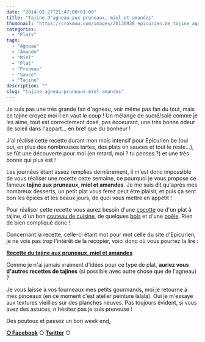 ```yaml
---
date: "2014-02-27T21:47:00+01:00"
title: "Tajine d'agneau aux pruneaux, miel et amandes"
thumbnail: "https://crokmou.com/images/20130928_epicurien.be_tajine_agneau_pruneau_amande.jpg"
categories:
  - "Plats"
tags:
  - "Agneau"
  - "Amande"
  - "Miel"
  - "Plat"
  - "Pruneau"
  - "Sauce"
  - "Tajine"
description: ""
slug: "tajine-agneau-pruneaux-miel-amandes"
---
```


Je suis pas une très grande fan d'agneau, voir même pas fan du tout, mais ce tajine croyez moi il en vaut le coup ! Un mélange de sucré/salé comme je les aime, tout est correctement dosé, pas écoeurant, une très bonne odeur de soleil dans l'appart... en bref que du bonheur !

J'ai réalisé cette recette durant mon mois intensif pour Epicurien.be (oui oui, en plus des nombreuses tartes, des plats en sauces et tout le reste...), se fût une découverte pour moi (en retard, moi ? tu penses ?) et une très bonne qui plus est !

Les journées étant assez remplies dernièrement, il m'est donc impossible de vous réaliser une recette cette semaine, ce pourquoi je vous propose ce fameux **tajine aux pruneaux, miel et amandes**. Je me suis dit qu'après mes nombreux desserts, un petit plat vous ferez peut être plaisir, et puis ça sent bon les épices et les beaux jours, de quoi vous mettre en appétit !

Pour réaliser cette recette vous aurez besoin d'une [cocotte](http://www.rueducommerce.fr/m/pl/malid:90) ou d'un plat à tajine, d'un bon [couteau de cuisine](http://www.rueducommerce.fr/m/pl/malid:12468606), de quelques [bols](http://www.rueducommerce.fr/m/pl/malid:4769881) et d'une [poêle](http://www.rueducommerce.fr/m/pl/malid:4769951). Rien de bien compliqué donc !

Concernant la recette, celle-ci étant mot pour mot celle du site d'Epicurien, je ne vois pas trop l'intérêt de la recopier, voici donc où vous pourrez la lire :

[**Recette du tajine aux pruneaux, miel et amandes**](http://www.epicurien.be/blog/recettes/tajines/tajine-agneau-aux-pruneaux.asp)

Comme je n'ai jamais vraiment d'idées pour ce type de plat, **auriez vous d'autres recettes de tajines** (si possible avec autre chose que de l'agneau) ?

Je vous laisse à vos fourneaux mes petits gourmands, moi je retourne à mes pinceaux (en ce moment c'est atelier peinture lalala). Oui je m'essaye aux textures vieillies sur des planches neuves. Pas toujours évident, si vous avez des astuces, n'hésitez pas je suis preneuse !

Des poutoux et passez un bon week end,

[**○<span style="font-size: xx-small; margin: 0px; outline: 0px; padding: 0px;"><span style="font-family: Arial, Helvetica, sans-serif; margin: 0px; outline: 0px; padding: 0px;"> </span></span>Facebook**](https://www.facebook.com/pages/CroKMou/148093255259077) ○ [**Twitter**](https://twitter.com/Crokmou) ○

 